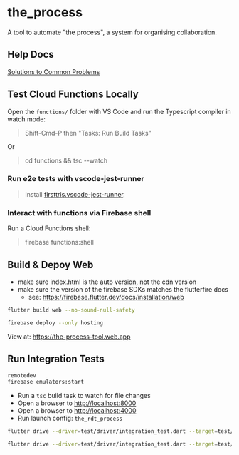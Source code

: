 # the_process

A tool to automate "the process", a system for organising collaboration.

## Help Docs

[Solutions to Common Problems](docs/common_problems.md)

## Test Cloud Functions Locally

Open the `functions/` folder with VS Code and run the Typescript compiler in watch mode:

> Shift-Cmd-P then "Tasks: Run Build Tasks"

Or

> cd functions && tsc --watch

### Run e2e tests with vscode-jest-runner

> Install [firsttris.vscode-jest-runner](https://github.com/firsttris/vscode-jest-runner).

### Interact with functions via Firebase shell

Run a Cloud Functions shell:

> firebase functions:shell

## Build & Depoy Web

- make sure index.html is the auto version, not the cdn version
- make sure the version of the firebase SDKs matches the flutterfire docs
  - see: <https://firebase.flutter.dev/docs/installation/web>

```sh
flutter build web --no-sound-null-safety
```

```sh
firebase deploy --only hosting 
```

View at: <https://the-process-tool.web.app>

## Run Integration Tests

```sh
remotedev
firebase emulators:start
```

- Run a `tsc` build task to watch for file changes
- Open a browser to <http://localhost:8000>
- Open a browser to <http://localhost:4000>
- Run launch config: `the_rdt_process`

```sh
flutter drive --driver=test/driver/integration_test.dart --target=test/sections/3-create-a-section/integration_tests/create_a_section_test.dart -d 
```

```sh
flutter drive --driver=test/driver/integration_test.dart --target=test/sections/3-create-a-section/integration_tests/create_a_section_test.dart -d web-server
```
